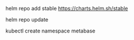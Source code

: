 

helm repo add stable https://charts.helm.sh/stable

helm repo update

kubectl create namespace metabase

